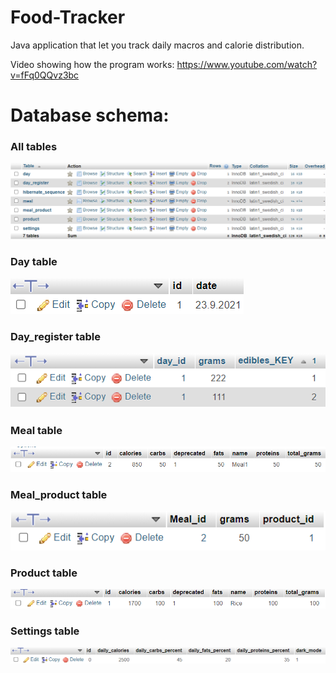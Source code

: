 # Food-Tracker
Java application that let you track daily macros and calorie distribution.

Video showing how the program works: https://www.youtube.com/watch?v=fFq0QQvz3bc

# Database schema:
### All tables
![tables](database.png?raw=true "Database schema")

### Day table
![Day](day.png?raw=true "Day table")

### Day_register table
![Day register](day_register.png?raw=true "Day register table")

### Meal table
![Meal](meal.png?raw=true "Meal table")

### Meal_product table
![Meal_product](meal_product.png?raw=true "Meal_product table")

### Product table
![Product](product.png?raw=true "Product table")

### Settings table
![Settings](settings.png?raw=true "Settings table")


